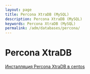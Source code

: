 ```yaml
---
layout: page
title: Percona XtraDB (MySQL)
description: Percona XtraDB (MySQL)
keywords: Percona XtraDB (MySQL)
permalink: /adm/databases/percona/
---
```


# Percona XtraDB

[Инсталляция Percona XtraDB в centos](/adm/databases/percona/install/centos/)
